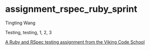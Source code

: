 assignment_rspec_ruby_sprint
============================

Tingting Wang

Testing, testing, 1, 2, 3

[A Ruby and RSpec testing assignment from the Viking Code School](http://www.vikingcodeschool.com)